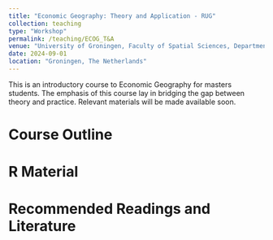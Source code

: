 ```yaml
---
title: "Economic Geography: Theory and Application - RUG"
collection: teaching
type: "Workshop"
permalink: /teaching/ECOG_T&A
venue: "University of Groningen, Faculty of Spatial Sciences, Department of Economic Geography"
date: 2024-09-01
location: "Groningen, The Netherlands"
---
```


This is an introductory course to Economic Geography for masters students. The emphasis of this course lay in bridging the gap between theory and practice. Relevant materials will be made available soon.

Course Outline
======

R Material
======

Recommended Readings and Literature
======
